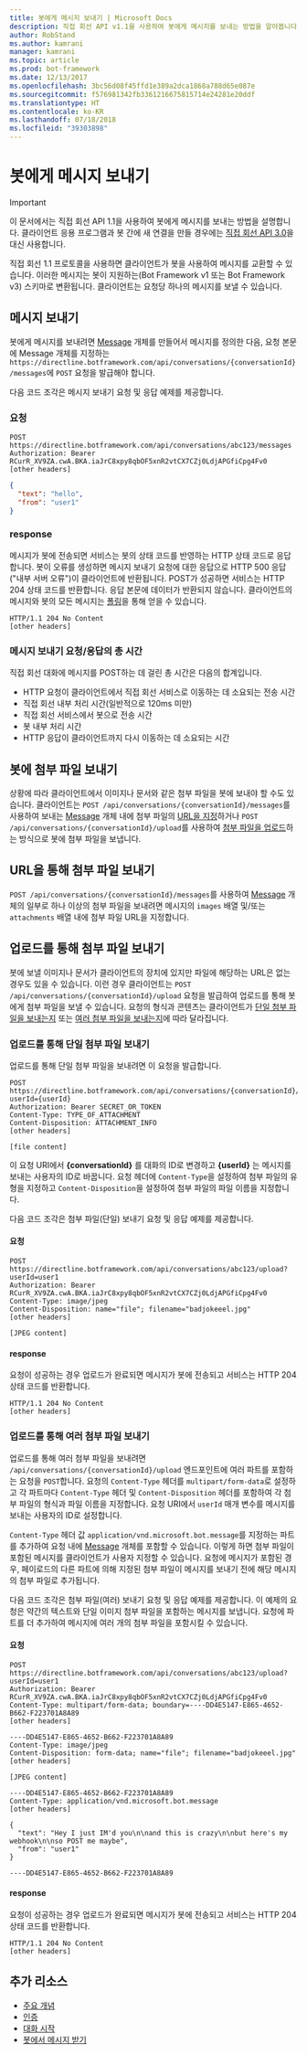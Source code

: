 ```yaml
---
title: 봇에게 메시지 보내기 | Microsoft Docs
description: 직접 회선 API v1.1을 사용하여 봇에게 메시지를 보내는 방법을 알아봅니다.
author: RobStand
ms.author: kamrani
manager: kamrani
ms.topic: article
ms.prod: bot-framework
ms.date: 12/13/2017
ms.openlocfilehash: 3bc56d08f45ffd1e389a2dca1868a788d65e087e
ms.sourcegitcommit: f576981342fb3361216675815714e24281e20ddf
ms.translationtype: HT
ms.contentlocale: ko-KR
ms.lasthandoff: 07/18/2018
ms.locfileid: "39303898"
---
```

# <a name="send-a-message-to-the-bot"></a>봇에게 메시지 보내기

> [!IMPORTANT]
> 이 문서에서는 직접 회선 API 1.1을 사용하여 봇에게 메시지를 보내는 방법을 설명합니다. 클라이언트 응용 프로그램과 봇 간에 새 연결을 만들 경우에는 [직접 회선 API 3.0](bot-framework-rest-direct-line-3-0-send-activity.md)을 대신 사용합니다.

직접 회선 1.1 프로토콜을 사용하면 클라이언트가 봇을 사용하여 메시지를 교환할 수 있습니다. 이러한 메시지는 봇이 지원하는(Bot Framework v1 또는 Bot Framework v3) 스키마로 변환됩니다. 클라이언트는 요청당 하나의 메시지를 보낼 수 있습니다. 

## <a name="send-a-message"></a>메시지 보내기

봇에게 메시지를 보내려면 [Message](bot-framework-rest-direct-line-1-1-api-reference.md#message-object) 개체를 만들어서 메시지를 정의한 다음, 요청 본문에 Message 개체를 지정하는 `https://directline.botframework.com/api/conversations/{conversationId}/messages`에 `POST` 요청을 발급해야 합니다.

다음 코드 조각은 메시지 보내기 요청 및 응답 예제를 제공합니다.

### <a name="request"></a>요청

```http
POST https://directline.botframework.com/api/conversations/abc123/messages
Authorization: Bearer RCurR_XV9ZA.cwA.BKA.iaJrC8xpy8qbOF5xnR2vtCX7CZj0LdjAPGfiCpg4Fv0
[other headers]
```

```json
{
  "text": "hello",
  "from": "user1"
}
```

### <a name="response"></a>response

메시지가 봇에 전송되면 서비스는 봇의 상태 코드를 반영하는 HTTP 상태 코드로 응답합니다. 봇이 오류를 생성하면 메시지 보내기 요청에 대한 응답으로 HTTP 500 응답("내부 서버 오류")이 클라이언트에 반환됩니다. POST가 성공하면 서비스는 HTTP 204 상태 코드를 반환합니다. 응답 본문에 데이터가 반환되지 않습니다. 클라이언트의 메시지와 봇의 모든 메시지는 [폴링](bot-framework-rest-direct-line-1-1-receive-messages.md)을 통해 얻을 수 있습니다. 

```http
HTTP/1.1 204 No Content
[other headers]
```

### <a name="total-time-for-the-send-message-requestresponse"></a>메시지 보내기 요청/응답의 총 시간

직접 회선 대화에 메시지를 POST하는 데 걸린 총 시간은 다음의 합계입니다.

- HTTP 요청이 클라이언트에서 직접 회선 서비스로 이동하는 데 소요되는 전송 시간
- 직접 회선 내부 처리 시간(일반적으로 120ms 미만)
- 직접 회선 서비스에서 봇으로 전송 시간
- 봇 내부 처리 시간
- HTTP 응답이 클라이언트까지 다시 이동하는 데 소요되는 시간

## <a name="send-attachments-to-the-bot"></a>봇에 첨부 파일 보내기

상황에 따라 클라이언트에서 이미지나 문서와 같은 첨부 파일을 봇에 보내야 할 수도 있습니다. 클라이언트는 `POST /api/conversations/{conversationId}/messages`를 사용하여 보내는 [Message](bot-framework-rest-direct-line-1-1-api-reference.md#message-object) 개체 내에 첨부 파일의 [URL을 지정](#send-by-url)하거나 `POST /api/conversations/{conversationId}/upload`를 사용하여 [첨부 파일을 업로드](#upload-attachments)하는 방식으로 봇에 첨부 파일을 보냅니다.

## <a id="send-by-url"></a> URL을 통해 첨부 파일 보내기

`POST /api/conversations/{conversationId}/messages`를 사용하여 [Message](bot-framework-rest-direct-line-1-1-api-reference.md#message-object) 개체의 일부로 하나 이상의 첨부 파일을 보내려면 메시지의 `images` 배열 및/또는 `attachments` 배열 내에 첨부 파일 URL을 지정합니다.

## <a id="upload-attachments"></a> 업로드를 통해 첨부 파일 보내기

봇에 보낼 이미지나 문서가 클라이언트의 장치에 있지만 파일에 해당하는 URL은 없는 경우도 있을 수 있습니다. 이런 경우 클라이언트는 `POST /api/conversations/{conversationId}/upload` 요청을 발급하여 업로드를 통해 봇에게 첨부 파일을 보낼 수 있습니다. 요청의 형식과 콘텐츠는 클라이언트가 [단일 첨부 파일을 보내는지](#upload-one-attachment) 또는 [여러 첨부 파일을 보내는지](#upload-multiple-attachments)에 따라 달라집니다.

### <a id="upload-one-attachment"></a> 업로드를 통해 단일 첨부 파일 보내기

업로드를 통해 단일 첨부 파일을 보내려면 이 요청을 발급합니다. 

```http
POST https://directline.botframework.com/api/conversations/{conversationId}/upload?userId={userId}
Authorization: Bearer SECRET_OR_TOKEN
Content-Type: TYPE_OF_ATTACHMENT
Content-Disposition: ATTACHMENT_INFO
[other headers]

[file content]
```

이 요청 URI에서 **{conversationId}** 를 대화의 ID로 변경하고 **{userId}** 는 메시지를 보내는 사용자의 ID로 바꿉니다. 요청 헤더에 `Content-Type`을 설정하여 첨부 파일의 유형을 지정하고 `Content-Disposition`을 설정하여 첨부 파일의 파일 이름을 지정합니다.

다음 코드 조각은 첨부 파일(단일) 보내기 요청 및 응답 예제를 제공합니다.

#### <a name="request"></a>요청

```http
POST https://directline.botframework.com/api/conversations/abc123/upload?userId=user1
Authorization: Bearer RCurR_XV9ZA.cwA.BKA.iaJrC8xpy8qbOF5xnR2vtCX7CZj0LdjAPGfiCpg4Fv0
Content-Type: image/jpeg
Content-Disposition: name="file"; filename="badjokeeel.jpg"
[other headers]

[JPEG content]
```

#### <a name="response"></a>response

요청이 성공하는 경우 업로드가 완료되면 메시지가 봇에 전송되고 서비스는 HTTP 204 상태 코드를 반환합니다.

```http
HTTP/1.1 204 No Content
[other headers]
```

### <a id="upload-multiple-attachments"></a> 업로드를 통해 여러 첨부 파일 보내기

업로드를 통해 여러 첨부 파일을 보내려면 `/api/conversations/{conversationId}/upload` 엔드포인트에 여러 파트를 포함하는 요청을 `POST`합니다. 요청의 `Content-Type` 헤더를 `multipart/form-data`로 설정하고 각 파트마다 `Content-Type` 헤더 및 `Content-Disposition` 헤더를 포함하여 각 첨부 파일의 형식과 파일 이름을 지정합니다. 요청 URI에서 `userId` 매개 변수를 메시지를 보내는 사용자의 ID로 설정합니다. 

`Content-Type` 헤더 값 `application/vnd.microsoft.bot.message`를 지정하는 파트를 추가하여 요청 내에 [Message](bot-framework-rest-direct-line-1-1-api-reference.md#message-object) 개체를 포함할 수 있습니다. 이렇게 하면 첨부 파일이 포함된 메시지를 클라이언트가 사용자 지정할 수 있습니다. 요청에 메시지가 포함된 경우, 페이로드의 다른 파트에 의해 지정된 첨부 파일이 메시지를 보내기 전에 해당 메시지의 첨부 파일로 추가됩니다. 

다음 코드 조각은 첨부 파일(여러) 보내기 요청 및 응답 예제를 제공합니다. 이 예제의 요청은 약간의 텍스트와 단일 이미지 첨부 파일을 포함하는 메시지를 보냅니다. 요청에 파트를 더 추가하여 메시지에 여러 개의 첨부 파일을 포함시킬 수 있습니다.

#### <a name="request"></a>요청

```http
POST https://directline.botframework.com/api/conversations/abc123/upload?userId=user1
Authorization: Bearer RCurR_XV9ZA.cwA.BKA.iaJrC8xpy8qbOF5xnR2vtCX7CZj0LdjAPGfiCpg4Fv0
Content-Type: multipart/form-data; boundary=----DD4E5147-E865-4652-B662-F223701A8A89
[other headers]

----DD4E5147-E865-4652-B662-F223701A8A89
Content-Type: image/jpeg
Content-Disposition: form-data; name="file"; filename="badjokeeel.jpg"
[other headers]

[JPEG content]

----DD4E5147-E865-4652-B662-F223701A8A89
Content-Type: application/vnd.microsoft.bot.message
[other headers]

{
  "text": "Hey I just IM'd you\n\nand this is crazy\n\nbut here's my webhook\n\nso POST me maybe",
  "from": "user1"
}

----DD4E5147-E865-4652-B662-F223701A8A89
```

#### <a name="response"></a>response

요청이 성공하는 경우 업로드가 완료되면 메시지가 봇에 전송되고 서비스는 HTTP 204 상태 코드를 반환합니다.

```http
HTTP/1.1 204 No Content
[other headers]
```

## <a name="additional-resources"></a>추가 리소스

- [주요 개념](bot-framework-rest-direct-line-1-1-concepts.md)
- [인증](bot-framework-rest-direct-line-1-1-authentication.md)
- [대화 시작](bot-framework-rest-direct-line-1-1-start-conversation.md)
- [봇에서 메시지 받기](bot-framework-rest-direct-line-1-1-receive-messages.md)